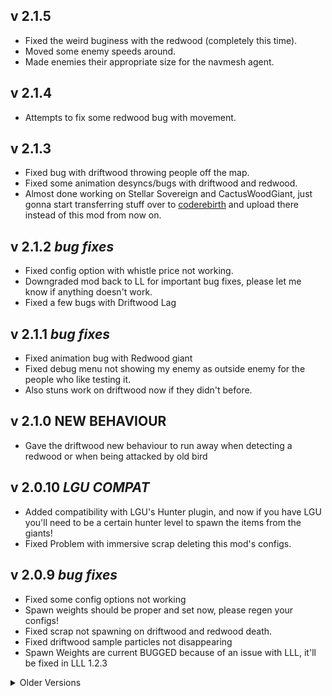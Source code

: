 
## v 2.1.5
- Fixed the weird buginess with the redwood (completely this time).
- Moved some enemy speeds around.
- Made enemies their appropriate size for the navmesh agent.

## v 2.1.4
- Attempts to fix some redwood bug with movement.

## v 2.1.3
- Fixed bug with driftwood throwing people off the map.
- Fixed some animation desyncs/bugs with driftwood and redwood.
- Almost done working on Stellar Sovereign and CactusWoodGiant, just gonna start transferring stuff over to [coderebirth]() and upload there instead of this mod from now on.

## v 2.1.2 *bug fixes*
- Fixed config option with whistle price not working.
- Downgraded mod back to LL for important bug fixes, please let me know if anything doesn't work.
- Fixed a few bugs with Driftwood Lag

## v 2.1.1 *bug fixes*
- Fixed animation bug with Redwood giant
- Fixed debug menu not showing my enemy as outside enemy for the people who like testing it.
- Also stuns work on driftwood now if they didn't before.

## v 2.1.0 NEW BEHAVIOUR
- Gave the driftwood new behaviour to run away when detecting a redwood or when being attacked by old bird

## v 2.0.10 *LGU COMPAT*
- Added compatibility with LGU's Hunter plugin, and now if you have LGU you'll need to be a certain hunter level to spawn the items from the giants!
- Fixed Problem with immersive scrap deleting this mod's configs.

## v 2.0.9 *bug fixes*
- Fixed some config options not working
- Spawn weights should be proper and set now, please regen your configs!
- Fixed scrap not spawning on driftwood and redwood death.
- Fixed driftwood sample particles not disappearing
- Spawn Weights are current BUGGED because of an issue with LLL, it'll be fixed in LLL 1.2.3

<details>
  <summary>Older Versions</summary>

## v 2.0.8 *bug fixes*
- Fixed mod not loading with LLL.

## v 2.0.7 *bug fixes*
- Added particle system for driftwood and old bird being eaten.
- Added particle system for redwood dying and falling properly.
- Fixed dependencies.

## v 2.0.6 *configs*
- Added some config options
- Potentially fixed clients not being thrown up in the air.
- Potentially fixed client desync for scrap spawning after driftwood and redwood death.
- Fixed driftwood sample particles not stopping.
- New icon, fixed wrong sound for scream.
- Dislike how the lightning looks right now, will mess with it later.
- Missed with range and eyesight, let me know how the new values are like.
- Ported to LLL.

## v 2.0.5 *bug fixes*
- Prettying up the lightning
- Fixing config not working.

## v 2.0.4 *bug fixes*
- Potentially fixing problem with insta death with driftwood and player interactions.
- SHOULD fix driftwood targetting unkillable enemies because of course it did.
- Added more variant sounds for already existing sounds.
- Redwood fights old birds back again.
- Upped how easy it is for the driftwood to see you.
- Hitting the driftwood causes it to be much more aware of the player.
- Fixed a bug with being stunned.
- Fixed animation with slashes being stutter-y when animation is running away.

## v 2.0.2 *bug fixes*
- Reduced Zeus mode to spawn and death only.
- Will add a config for Zeus mode later and mess with it to look nice and sound smol.

## v 2.0.0 NEW ENEMY UPDATE
- Added Zeus, kinda, just keep an eye out for what the redwood does lmao.
- Fixed a few bugs that I can't fully remember.
- Added compatibility with hunter from LateGameUpgrades. (for their next big update, not this one).
- The Redwood Giant and Driftwood Giant spawn their heart on death.
- oh and added the driftwood giant lol.
- Fixed a few sound bugs.
- Added a new icon for the redwood plushie (someone come make a driftwood plushie thanks).

## v 1.9.0 V50 UPDATE
- Hopefully added a shader to improve particle system by now
- Fixed Whistle and plushie sounds being picked up/dropped being global.
- Allowed Redwood Giant to target old birds and Driftwood Giants.
- Fixed bug with Redwood Giant being stuck after eating a corpse of a ForestGiant.
- Added death animation for Redwood Giant.
- Compatible with Lethal Haptics
- You can get crushed by the Redwood Giant while they're falling during the death animation.

## v 1.8.0 *QoL + v50 compat*
- Added BMX-Lobby Compatibility for public lobbies.
- Added dependency -> EnumUtils, allows me to setup custom causes of death for when you scan dead players :3.
- Fixed plushie sounds being client-sided.
- Made mod compatible for v50.
- Improved footstep range colliders for shockwaves.
- Reworked all Redwood Giant animations and added a new one with a roar with its own custom sound.
- Added a ship hitbox that prevents giants from approaching it/dealing damage there.

## v 1.7.2 *QoL update*
- Updated dependency to latest LethalLib, meaning you can now specify to have the items and enemy spawn in.
- Cleaned up my code majorly
- Cleaned up config slightly.
- Finished making the model of the Driftwood, expect updates soon.
- Fixed terminal for whistle, no one told me it was broken smh, I just saw I used wrong code.
- Plushie sound added when squished.
- Fixed bug with dying inside ship with redwood giant hitting through wall.
- Wrote some basic AI for driftwood giant and some basic configs, ITS NOT OUT YET SO CONFIGS WONT DO ANYTHING.

## v 1.7.1 *bug fixes*
- Fixed Pathing being shown on player screen for Redwood Giant.
- Gave Whistle a scrap value when spawned as scrap.

## v 1.7.0 WHISTLE UPDATE!
- Adds a shop item whistle that attracts the RedWood Giant to your location.
- Added a cause of death for when you get squished to death by the RedWood Giant.
- Custom sounds and custom models made for the whistle.
- Credited Sintego for the plushie design.
- Fixed RedWood Giant from sliding around when grabbing Forest Giant sometimes
- Made Enable/Disable config for having whistle as a spawnable scrap.
- Made rarity config for whistle scrap.
- Good chance there's bugs, so report em.

## v 1.6.8  *bug fixes*
- Fixed scrap config rarity.
- Attached better model on the scrap.

## v 1.6.6 SCRAP UPDATE!
- Fixed Stomping being global to everyone after one person comes to range (please test and tell me how it goes).
- Added a RedWood Giant plushie scrap, worth a decent bit.
- Added config options for the scrap, including spawn levels.

## v 1.6.5 *QoL update*
- Working on navmesh stuff, should feel better walking around and not approach the ship really~.
- Made it glow less and gave it a darker shade of red.
- Added a config option for footstep dust colour (normal colours or white).

## v 1.6.4 *bug fixes*
- Fixed config not working properly, modded moons work again.

## v 1.6.3 ENEMY DAMAGE UPDATE!
- Footsteps can damage baboon hawks and dogs now.
- Colours feel smoother and the giant is easier to look at.
- Mostly QoL changes.

## v 1.6.2 CHAIN IK UPDATE!
- Honestly I dont know what it means really nor if it actually works, but now the giant kinda prefers stepping on you if you're close by.
- Footstep particles are MUCH cleaner, same with Particles after eating the forest giant.
- Slightly increased RedWood Giant speed of a default 1.5 to 2.0, it is also now a config option
- Added Blood splatter particles for when you get stepped on.
- Made it so that the RedWood Giant doesn't go too close to the ship and doesn't target forest keepers close to the ship.
- Other changes I forgot about because I'm silly but trust me there's a few more lol.

## v 1.5.3 *bug fixes*
- Fixed particle colours not working for any moon other than experimentation.
- Added Wesley's moons to configs (feel free to suggest next moons to add, has to be LE moons).
- Give feedback on the colours you see from the particles pls and ty.

## v 1.5.2 *bug fixes*
- Fixed left leg dust not showing up.

## v 1.5.0 PARTICLES UPDATE!
- Made the teeth glow a bit of a dark red.
- Updated the NavMesh Agent to make it behave like the Forest Keepers obstacle path.
- Updated the NavMesh Agent so it cant go near the player ship/inside, not sure which tbh.
- Added a bunch of configs for modded moon support and different vanilla moons support.
- Added Forest Keeper's death particles, Squishy blood particles from the player, Footstep dust particles with different colours for whatever material the RedWood Giant is stepping on.
- Removed animation desyncs when the Forest Keeper and the RedWood Giant spawned on top of eachother (??? yes I know).

## v 1.4.5 BESTIARY UPDATE!
- Gave the bestiary a high-quality rotating model (made by meatballdemon).
- Removed glowing eyes, feedback showed they sucked.
- Fixed insta-kill stepping collisions when the player was inside the ship.
- Generally refining stuff about the model moving around the terrain.
- Trying to make a particle system for after eating the forest keeper, probably next update.

## v 1.4.4 GLOWING EYE UPDATE!
- Gave it glowing red eyes.

## v 1.4.3 BIG PACKAGE UPDATE!
- Added the config option for spawnrate of the Pink giant, its recommended to keep it high ^^.
- Added the config option for the multiplier of forest keeper spawnrate increase after a RedWood Giant spawns.
- Added new amazing textures for the RedWood Giant (made by meatballdemon).
- Added spawning sound for the RedWood Giant.
- Re-enabled spawning because I somehow turned it off by accident (IM SORRY!).
- 1.4.3 because I messed up adding proper credits THREE TIMES to the texture creator :sob:.

## v 1.3.3 *Spawnrate hotfix*
- Changing some values around with spawnrate and audio.
- tell me how audio feels inside the facility.

## v 1.3.2 *Collision hotfix*
- Pink Giant no longer damages you if you're inside the ship.
- Might not go through narrow spaces anymore?

## v 1.3.1 *Minor update*
- Messing with spawn stuff, tell me if anything goes wrong.

## v 1.3.0 QUALITY UPDATE!
- Shockwaves are actually shockwaves now, so if a foot goes onto the ground it will damage you appropriately and feet in the air cant hurt you (unless you go directly under it and get stepped on).
- Visual to Audio footstep sync is 100% now, changed the audio system i was using and everything should be perfectly sync'd.
- Custom Forest Keeper screaming sound when being eaten!

## v 1.2.2 SPAWN ANIMATION UPDATE!
- The pink giant now has a spawn animation! woo! (its nothing impressive).
- Also the eating animation has been significantly improved, it looks like hes actually eating him now, getting closer inch by inch by the second.

## v 1.2.1 SQUISH UPDATE!
- Added Squishing sound for when you get stepped on.
- Changed bestiary name for when you look up "redwood giant".
- Updated the thunderstore changelog version titles.
- Removed Herobr- Wait no wrong mod.

## v 1.2.0 SCREAMING UPDATE!
- Added screen shaking, tell me how it feels, too intense, not intense enough, too short, too long, not enough distance, and so on.
- The forest giant now screams when picked up, yes.
- Don't forget to like and subscr- (share the mod please and ty).

## v 1.1.1 FAR AUDIO UPDATE!
- Fixed audio not working from far away, now be scared! terrified! hehe.

## v 1.1.0 SOUND UPDATE!
- Sounds are here! They're also in sync! (probably, please report if they're not).
- Sounds dont go too far, not sure how to make a similar effect to forest giant's steps.
- Made the giant go into idle animation for a bit after it eats a forest keeper.

## v 1.0.2 *Collision fix update*
- Made my own Collision script, fixed collision bugs with dealing damage on the entire body.
- Gave his steps "shockwaves" that deal lesser damage but extend from his feet.

## v 1.0.1 *Mod fix update*
- Added asset bundle, whoops.

## v 1.0.0 RELEAAASE!
- Release!

</details>